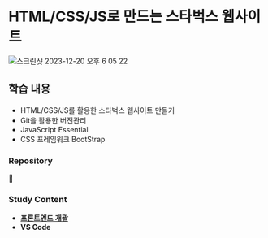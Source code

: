 # HTML/CSS/JS로 만드는 스타벅스 웹사이트

![스크린샷 2023-12-20 오후 6 05 22](https://github.com/Heo-y-y/development-blog/assets/112863029/a4457647-aae6-4147-a5d1-db7115a5d654)

## 학습 내용

- HTML/CSS/JS를 활용한 스타벅스 웹사이트 만들기
- Git을 활용한 버전관리
- JavaScript Essential
- CSS 프레임워크 BootStrap

### Repository

📎

### Study Content
- **[프론트엔드 개괄](개요.md)**
- **VS Code**
